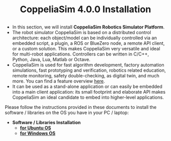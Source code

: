 <!-- <center><img src="http://mooc.e-yantra.org/img/eYantra_logo.svg" alt="e-yantra_logo" style="scale:75%;" /></center> -->

<style>
.back{
	position: fixed;
	width: 250px;
	height: 250px;
	top: 50%;
	left: 50%;
    margin-top: auto; 
    margin-left: auto; 
	opacity: 0.15;
    z-index: -1;
	}
</style>

<!-- <img src="http://mooc.e-yantra.org/img/EyantraLogoMini.png" class="back"> -->

<center> <h1>CoppeliaSim 4.0.0 Installation</h1> </center>

## 

- In this section, we will install **CoppeliaSim Robotics Simulator Platform**.
- The robot simulator CoppeliaSim is based on a distributed control architecture: each object/model can be individually controlled via an embedded script, a plugin, a ROS or BlueZero node, a remote API client, or a custom solution. This makes CoppeliaSim very versatile and ideal for multi-robot applications. Controllers can be written in C/C++, Python, Java, Lua, Matlab or Octave.
- CoppeliaSim is used for fast algorithm development, factory automation simulations, fast prototyping and verification, robotics related education, remote monitoring, safety double-checking, as digital twin, and much more. You can find a feature overview [here](https://www.coppeliarobotics.com/features).
- It can be used as a stand-alone application or can easily be embedded into a main client application: its small footprint and elaborate API makes CoppeliaSim an ideal candidate to embed into higher-level applications.



Please follow the instructions provided in these documents to install the software / libraries on the OS you have in your PC / laptop:

- **Software / Libraries Installation**
  -  **[for Ubuntu OS](./software_installation_ubuntu.html)**
  -  **[for Windows OS](./software_installation_windows.html)**